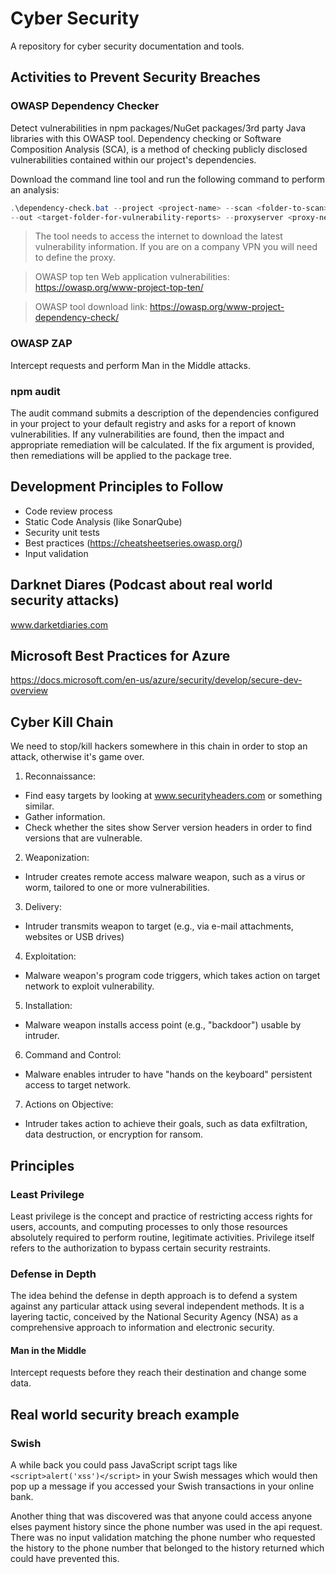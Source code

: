 # Cyber Security
A repository for cyber security documentation and tools.

## Activities to Prevent Security Breaches

### OWASP Dependency Checker

Detect vulnerabilities in npm packages/NuGet packages/3rd party Java libraries with this OWASP tool. Dependency checking or Software Composition Analysis (SCA), is a method of checking publicly disclosed vulnerabilities contained within our project's dependencies.

Download the command line tool and run the following command to perform an analysis:

```powershell
.\dependency-check.bat --project <project-name> --scan <folder-to-scan> --format ALL 
--out <target-folder-for-vulnerability-reports> --proxyserver <proxy-network-address> --proxyport <proxy-port>
```

> The tool needs to access the internet to download the latest vulnerability information. If you are on a company VPN you will need to define the proxy.

> OWASP top ten Web application vulnerabilities: https://owasp.org/www-project-top-ten/

> OWASP tool download link: https://owasp.org/www-project-dependency-check/

### OWASP ZAP

Intercept requests and perform Man in the Middle attacks.

### npm audit

The audit command submits a description of the dependencies configured in your project to your default registry and asks for a report of known vulnerabilities. If any vulnerabilities are found, then the impact and appropriate remediation will be calculated. If the fix argument is provided, then remediations will be applied to the package tree.

## Development Principles to Follow

* Code review process
* Static Code Analysis (like SonarQube)
* Security unit tests
* Best practices (https://cheatsheetseries.owasp.org/)
* Input validation

## Darknet Diares (Podcast about real world security attacks)

www.darketdiaries.com

## Microsoft Best Practices for Azure

https://docs.microsoft.com/en-us/azure/security/develop/secure-dev-overview

## Cyber Kill Chain

We need to stop/kill hackers somewhere in this chain in order to stop an attack, otherwise it's game over.

1. Reconnaissance: 
  * Find easy targets by looking at www.securityheaders.com or something similar.
  * Gather information. 
  * Check whether the sites show Server version headers in order to find versions that are vulnerable.
2. Weaponization:
  * Intruder creates remote access malware weapon, such as a virus or worm, tailored to one or more vulnerabilities.
3. Delivery:
  * Intruder transmits weapon to target (e.g., via e-mail attachments, websites or USB drives)
4. Exploitation:
  * Malware weapon's program code triggers, which takes action on target network to exploit vulnerability.
5. Installation:
  * Malware weapon installs access point (e.g., "backdoor") usable by intruder.
6. Command and Control:
  * Malware enables intruder to have "hands on the keyboard" persistent access to target network.
7. Actions on Objective:
  * Intruder takes action to achieve their goals, such as data exfiltration, data destruction, or encryption for ransom.

## Principles

### Least Privilege

Least privilege is the concept and practice of restricting access rights for users, accounts, and computing processes to only those resources absolutely required to perform routine, legitimate activities. Privilege itself refers to the authorization to bypass certain security restraints.

### Defense in Depth

The idea behind the defense in depth approach is to defend a system against any particular attack using several independent methods. It is a layering tactic, conceived by the National Security Agency (NSA) as a comprehensive approach to information and electronic security.

#### Man in the Middle

Intercept requests before they reach their destination and change some data.

## Real world security breach example

### Swish

A while back you could pass JavaScript script tags like `<script>alert('xss')</script>` in your Swish messages which would then pop up a message if you accessed your Swish transactions in your online bank.

Another thing that was discovered was that anyone could access anyone elses payment history since the phone number was used in the api request. There was no input validation matching the phone number who requested the history to the phone number that belonged to the history returned which could have prevented this.
